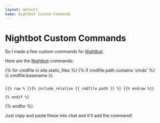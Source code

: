 ```yaml
---
layout: default
name: Nightbot Custom Commands
---
```

# Nightbot Custom Commands

So I made a few custom commands for [Nightbot].

Here are the [Nightbot] commands:

{% for cmdfile in site.static_files %}
    {% if cmdfile.path contains 'cmds' %}
{{ cmdfile.basename }}:

<code>
{{% raw % }}{% include_relative {{ cmdfile.path }} %} {{% endraw %}}
</code>

    {% endif %}
{% endfor %}

Just copy and paste these into chat and it'll add the command!

[nightbot]: //beta.nightbot.tv/

